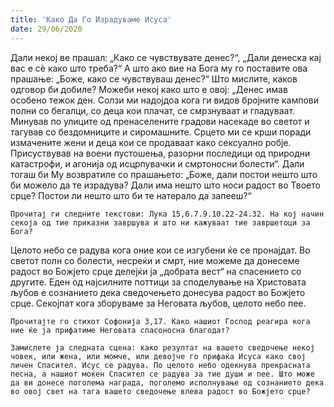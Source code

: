 ```yaml
---
title: 'Како Да Го Израдуваме Исуса'
date: 29/06/2020
---
```


Дали некој ве прашал: „Како се чувствувате денес?“, „Дали денеска кај вас е сѐ како што треба?“ А што ако вие на Бога му го поставите ова прашање: „Боже, како се чувствуваш денес?“ Што мислите, каков одговор би добиле? Можеби некој како што е овој: „Денес имав особено тежок ден. Солзи ми надојдоа кога ги видов бројните кампови полни со бегалци, со деца кои плачат, се смрзнуваат и гладуваат. Минував по улиците од пренаселените градови насекаде во светот и тагував со бездомниците и сиромашните. Срцето ми се крши поради измачените жени и деца кои се продаваат како сексуално робје. Присуствував на воени пустошења, разорни последици од природни катастрофи, и агонија од исцрпувачки и смртоносни болести“. Дали тогаш би Му возвратиле со прашањето: „Боже, дали постои нешто што би можело да те израдува? Дали има нешто што носи радост во Твоето срце? Постои ли нешто што би те натерало да запееш?“

`Прочитај ги следните текстови: Лука 15,6.7.9.10.22-24.32. На кој начин секоја од тие приказни завршува и што ни кажуваат тие завршетоци за Бога?`

Целото небо се радува кога оние кои се изгубени ќе се пронајдат. Во светот полн со болести, несреќи и смрт, ние можеме да донесеме радост во Божјето срце делејќи ја „добрата вест“ на спасението со другите. Еден од најсилните поттици за споделување на Христовата љубов е сознанието дека сведочењето донесува радост во Божјето срце. Секојпат кога зборуваме за Неговата љубов, целото небо пее.

`Прочитајте го стихот Софонија 3,17. Како нашиот Господ реагира кога ние ќе ја прифатиме Неговата спасоносна благодат?`

`Замислете ја следната сцена: како резултат на вашето сведочење некој човек, или жена, или момче, или девојче го прифаќа Исуса како свој личен Спасител. Исус се радува. По целото небо одекнува прекрасната песна, а нашиот моќен Спасител се радува за тие души и пее. Што може да ви донесе поголема награда, поголемо исполнување од сознанието дека во овој свет на тага вашето сведочење влева радост во Божјето срце?`